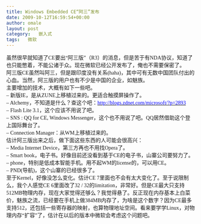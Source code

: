 ```yaml
---
title: Windows Embedded CE“阿三”发布
date: 2009-10-12T16:59:54+00:00
author: omale
layout: post
category:   嵌入式  
tags:   微软
---
```

<p class="MsoNormal" style="margin: 0cm 0cm 0pt;">
  <span lang="EN-US"></span>
</p>

<p class="MsoNormal" style="margin: 0cm 0cm 0pt;">
  <span style="font-family: 宋体; mso-ascii-font-family: Calibri; mso-ascii-theme-font: minor-latin; mso-fareast-font-family: 宋体; mso-fareast-theme-font: minor-fareast; mso-hansi-font-family: Calibri; mso-hansi-theme-font: minor-latin;">虽然很早就知道了</span><span lang="EN-US"><span style="font-family: Calibri;">CE</span></span><span style="font-family: 宋体; mso-ascii-font-family: Calibri; mso-ascii-theme-font: minor-latin; mso-fareast-font-family: 宋体; mso-fareast-theme-font: minor-fareast; mso-hansi-font-family: Calibri; mso-hansi-theme-font: minor-latin;">要出&ldquo;阿三版&rdquo;（</span><span lang="EN-US"><span style="font-family: Calibri;">R3</span></span><span style="font-family: 宋体; mso-ascii-font-family: Calibri; mso-ascii-theme-font: minor-latin; mso-fareast-font-family: 宋体; mso-fareast-theme-font: minor-fareast; mso-hansi-font-family: Calibri; mso-hansi-theme-font: minor-latin;">）的消息，但是苦于有</span><span lang="EN-US"><span style="font-family: Calibri;">NDA</span></span><span style="font-family: 宋体; mso-ascii-font-family: Calibri; mso-ascii-theme-font: minor-latin; mso-fareast-font-family: 宋体; mso-fareast-theme-font: minor-fareast; mso-hansi-font-family: Calibri; mso-hansi-theme-font: minor-latin;">协议，知道了也只能憋着，不能公诸于众。现在微软已经公开发布了，俺也不需要保密了。</span>
</p>

<p class="MsoNormal" style="margin: 0cm 0cm 0pt;">
  <span lang="EN-US"><span style="font-family: Calibri;"> </span></span>
</p>

<p class="MsoNormal" style="margin: 0cm 0cm 0pt;">
  <span style="font-family: 宋体; mso-ascii-font-family: Calibri; mso-ascii-theme-font: minor-latin; mso-fareast-font-family: 宋体; mso-fareast-theme-font: minor-fareast; mso-hansi-font-family: Calibri; mso-hansi-theme-font: minor-latin;">阿三版</span><span lang="EN-US"><span style="font-family: Calibri;">CE</span></span><span style="font-family: 宋体; mso-ascii-font-family: Calibri; mso-ascii-theme-font: minor-latin; mso-fareast-font-family: 宋体; mso-fareast-theme-font: minor-fareast; mso-hansi-font-family: Calibri; mso-hansi-theme-font: minor-latin;">虽然叫阿三，但是跟印度没有关系</span><span lang="EN-US"><span style="font-family: Calibri;">(haha)</span></span><span style="font-family: 宋体; mso-ascii-font-family: Calibri; mso-ascii-theme-font: minor-latin; mso-fareast-font-family: 宋体; mso-fareast-theme-font: minor-fareast; mso-hansi-font-family: Calibri; mso-hansi-theme-font: minor-latin;">，其中可有无数中国团队付出的心血。当然，阿三版的用户也有不少是中国的企业，如魅族。</span>
</p>

<p class="MsoNormal" style="margin: 0cm 0cm 0pt;">
  <span lang="EN-US"><span style="font-family: Calibri;"> </span></span>
</p>

<p class="MsoNormal" style="margin: 0cm 0cm 0pt;">
  <span style="font-family: 宋体; mso-ascii-font-family: Calibri; mso-ascii-theme-font: minor-latin; mso-fareast-font-family: 宋体; mso-fareast-theme-font: minor-fareast; mso-hansi-font-family: Calibri; mso-hansi-theme-font: minor-latin;">主要增加的技术，大概有如下一些吧。</span>
</p>

<p class="MsoNormal" style="margin: 0cm 0cm 0pt;">
  <span lang="EN-US"><span style="font-family: Calibri;">&#8211; </span></span><span style="font-family: 宋体; mso-ascii-font-family: Calibri; mso-ascii-theme-font: minor-latin; mso-fareast-font-family: 宋体; mso-fareast-theme-font: minor-fareast; mso-hansi-font-family: Calibri; mso-hansi-theme-font: minor-latin;">新版</span><span lang="EN-US"><span style="font-family: Calibri;">IE</span></span><span style="font-family: 宋体; mso-ascii-font-family: Calibri; mso-ascii-theme-font: minor-latin; mso-fareast-font-family: 宋体; mso-fareast-theme-font: minor-fareast; mso-hansi-font-family: Calibri; mso-hansi-theme-font: minor-latin;">，是从</span><span lang="EN-US"><span style="font-family: Calibri;">ZUNE</span></span><span style="font-family: 宋体; mso-ascii-font-family: Calibri; mso-ascii-theme-font: minor-latin; mso-fareast-font-family: 宋体; mso-fareast-theme-font: minor-fareast; mso-hansi-font-family: Calibri; mso-hansi-theme-font: minor-latin;">上移植过来的。更适合触摸屏操作了。</span>
</p>

<p class="MsoNormal" style="margin: 0cm 0cm 0pt;">
  <span lang="EN-US"><span style="font-family: Calibri;">&#8211; Alchemy</span></span><span style="font-family: 宋体; mso-ascii-font-family: Calibri; mso-ascii-theme-font: minor-latin; mso-fareast-font-family: 宋体; mso-fareast-theme-font: minor-fareast; mso-hansi-font-family: Calibri; mso-hansi-theme-font: minor-latin;">，不知道是什么？查这个吧：</span><span lang="EN-US"><a href="http://blogs.zdnet.com/microsoft/?p=2893"><span style="font-family: Calibri; color: #0000ff;">http://blogs.zdnet.com/microsoft/?p=2893</span></a></span>
</p>

<p class="MsoNormal" style="margin: 0cm 0cm 0pt;">
  <span lang="EN-US"><span style="font-family: Calibri;">&#8211; Flash Lite 3.1</span></span><span style="font-family: 宋体; mso-ascii-font-family: Calibri; mso-ascii-theme-font: minor-latin; mso-fareast-font-family: 宋体; mso-fareast-theme-font: minor-fareast; mso-hansi-font-family: Calibri; mso-hansi-theme-font: minor-latin;">，这个应该不用说了吧。</span>
</p>

<p class="MsoNormal" style="margin: 0cm 0cm 0pt;">
  <span lang="EN-US"><span style="font-family: Calibri;">&#8211; SNS : QQ for CE, Windows Messenger</span></span><span style="font-family: 宋体; mso-ascii-font-family: Calibri; mso-ascii-theme-font: minor-latin; mso-fareast-font-family: 宋体; mso-fareast-theme-font: minor-fareast; mso-hansi-font-family: Calibri; mso-hansi-theme-font: minor-latin;">，这个也不用说了吧。</span><span lang="EN-US"><span style="font-family: Calibri;">QQ</span></span><span style="font-family: 宋体; mso-ascii-font-family: Calibri; mso-ascii-theme-font: minor-latin; mso-fareast-font-family: 宋体; mso-fareast-theme-font: minor-fareast; mso-hansi-font-family: Calibri; mso-hansi-theme-font: minor-latin;">居然借助这个登上国际舞台了。</span>
</p>

<p class="MsoNormal" style="margin: 0cm 0cm 0pt;">
  <span lang="EN-US"><span style="font-family: Calibri;">&#8211; Connection Manager</span></span><span style="font-family: 宋体; mso-ascii-font-family: Calibri; mso-ascii-theme-font: minor-latin; mso-fareast-font-family: 宋体; mso-fareast-theme-font: minor-fareast; mso-hansi-font-family: Calibri; mso-hansi-theme-font: minor-latin;">：从</span><span lang="EN-US"><span style="font-family: Calibri;">WM</span></span><span style="font-family: 宋体; mso-ascii-font-family: Calibri; mso-ascii-theme-font: minor-latin; mso-fareast-font-family: 宋体; mso-fareast-theme-font: minor-fareast; mso-hansi-font-family: Calibri; mso-hansi-theme-font: minor-latin;">上移植过来的。</span>
</p>

<p class="MsoNormal" style="margin: 0cm 0cm 0pt;">
  <span lang="EN-US"><span style="font-family: Calibri;"> </span></span>
</p>

<p class="MsoNormal" style="margin: 0cm 0cm 0pt;">
  <span style="font-family: 宋体; mso-ascii-font-family: Calibri; mso-ascii-theme-font: minor-latin; mso-fareast-font-family: 宋体; mso-fareast-theme-font: minor-fareast; mso-hansi-font-family: Calibri; mso-hansi-theme-font: minor-latin;">估计阿三版出来之后，做下面这些东西的人可能会很高兴：</span><span lang="EN-US"><span style="font-family: Calibri;"> </span></span>
</p>

<p class="MsoNormal" style="margin: 0cm 0cm 0pt;">
  <span lang="EN-US"><span style="font-family: Calibri;">&#8211; Media Internet Device</span></span><span style="font-family: 宋体; mso-ascii-font-family: Calibri; mso-ascii-theme-font: minor-latin; mso-fareast-font-family: 宋体; mso-fareast-theme-font: minor-fareast; mso-hansi-font-family: Calibri; mso-hansi-theme-font: minor-latin;">，第三方再也不用找</span><span lang="EN-US"><span style="font-family: Calibri;">Opera</span></span><span style="font-family: 宋体; mso-ascii-font-family: Calibri; mso-ascii-theme-font: minor-latin; mso-fareast-font-family: 宋体; mso-fareast-theme-font: minor-fareast; mso-hansi-font-family: Calibri; mso-hansi-theme-font: minor-latin;">了。</span>
</p>

<p class="MsoNormal" style="margin: 0cm 0cm 0pt;">
  <span lang="EN-US"><span style="font-family: Calibri;">&#8211; Smart book</span></span><span style="font-family: 宋体; mso-ascii-font-family: Calibri; mso-ascii-theme-font: minor-latin; mso-fareast-font-family: 宋体; mso-fareast-theme-font: minor-fareast; mso-hansi-font-family: Calibri; mso-hansi-theme-font: minor-latin;">，电子书。好像目前还没看到基于</span><span lang="EN-US"><span style="font-family: Calibri;">CE</span></span><span style="font-family: 宋体; mso-ascii-font-family: Calibri; mso-ascii-theme-font: minor-latin; mso-fareast-font-family: 宋体; mso-fareast-theme-font: minor-fareast; mso-hansi-font-family: Calibri; mso-hansi-theme-font: minor-latin;">的电子书，山寨公司要努力了。</span>
</p>

<p class="MsoNormal" style="margin: 0cm 0cm 0pt;">
  <span lang="EN-US"><span style="font-family: Calibri;">&#8211; phone</span></span><span style="font-family: 宋体; mso-ascii-font-family: Calibri; mso-ascii-theme-font: minor-latin; mso-fareast-font-family: 宋体; mso-fareast-theme-font: minor-fareast; mso-hansi-font-family: Calibri; mso-hansi-theme-font: minor-latin;">，特别是低成本智能手机。用不起</span><span lang="EN-US"><span style="font-family: Calibri;">WM</span></span><span style="font-family: 宋体; mso-ascii-font-family: Calibri; mso-ascii-theme-font: minor-latin; mso-fareast-font-family: 宋体; mso-fareast-theme-font: minor-fareast; mso-hansi-font-family: Calibri; mso-hansi-theme-font: minor-latin;">的</span><span lang="EN-US"><span style="font-family: Calibri;">license</span></span><span style="font-family: 宋体; mso-ascii-font-family: Calibri; mso-ascii-theme-font: minor-latin; mso-fareast-font-family: 宋体; mso-fareast-theme-font: minor-fareast; mso-hansi-font-family: Calibri; mso-hansi-theme-font: minor-latin;">的，可以用</span><span lang="EN-US"><span style="font-family: Calibri;">CE</span></span><span style="font-family: 宋体; mso-ascii-font-family: Calibri; mso-ascii-theme-font: minor-latin; mso-fareast-font-family: 宋体; mso-fareast-theme-font: minor-fareast; mso-hansi-font-family: Calibri; mso-hansi-theme-font: minor-latin;">。</span>
</p>

<p class="MsoNormal" style="margin: 0cm 0cm 0pt;">
  <span lang="EN-US"><span style="font-family: Calibri;">&#8211; PND(</span></span><span style="font-family: 宋体; mso-ascii-font-family: Calibri; mso-ascii-theme-font: minor-latin; mso-fareast-font-family: 宋体; mso-fareast-theme-font: minor-fareast; mso-hansi-font-family: Calibri; mso-hansi-theme-font: minor-latin;">导航</span><span lang="EN-US"><span style="font-family: Calibri;">)</span></span><span style="font-family: 宋体; mso-ascii-font-family: Calibri; mso-ascii-theme-font: minor-latin; mso-fareast-font-family: 宋体; mso-fareast-theme-font: minor-fareast; mso-hansi-font-family: Calibri; mso-hansi-theme-font: minor-latin;">，这个山寨的已经很多了。</span>
</p>

<p class="MsoNormal" style="margin: 0cm 0cm 0pt;">
  <span lang="EN-US"><span style="font-family: Calibri;"> </span></span>
</p>

<p class="MsoNormal" style="margin: 0cm 0cm 0pt;">
  <span style="font-family: 宋体; mso-ascii-font-family: Calibri; mso-ascii-theme-font: minor-latin; mso-fareast-font-family: 宋体; mso-fareast-theme-font: minor-fareast; mso-hansi-font-family: Calibri; mso-hansi-theme-font: minor-latin;">至于</span><span lang="EN-US"><span style="font-family: Calibri;">Kernel</span></span><span style="font-family: 宋体; mso-ascii-font-family: Calibri; mso-ascii-theme-font: minor-latin; mso-fareast-font-family: 宋体; mso-fareast-theme-font: minor-fareast; mso-hansi-font-family: Calibri; mso-hansi-theme-font: minor-latin;">，好像没怎么变化。估计</span><span lang="EN-US"><span style="font-family: Calibri;">CE 7</span></span><span style="font-family: 宋体; mso-ascii-font-family: Calibri; mso-ascii-theme-font: minor-latin; mso-fareast-font-family: 宋体; mso-fareast-theme-font: minor-fareast; mso-hansi-font-family: Calibri; mso-hansi-theme-font: minor-latin;">里面也不会有太大变化了。至于说限制么，我个人感觉</span><span lang="EN-US"><span style="font-family: Calibri;">CE 6</span></span><span style="font-family: 宋体; mso-ascii-font-family: Calibri; mso-ascii-theme-font: minor-latin; mso-fareast-font-family: 宋体; mso-fareast-theme-font: minor-fareast; mso-hansi-font-family: Calibri; mso-hansi-theme-font: minor-latin;">里面改了</span><span lang="EN-US"><span style="font-family: Calibri;">32 / 32</span></span><span style="font-family: 宋体; mso-ascii-font-family: Calibri; mso-ascii-theme-font: minor-latin; mso-fareast-font-family: 宋体; mso-fareast-theme-font: minor-fareast; mso-hansi-font-family: Calibri; mso-hansi-theme-font: minor-latin;">的</span><span lang="EN-US"><span style="font-family: Calibri;">limitation</span></span><span style="font-family: 宋体; mso-ascii-font-family: Calibri; mso-ascii-theme-font: minor-latin; mso-fareast-font-family: 宋体; mso-fareast-theme-font: minor-fareast; mso-hansi-font-family: Calibri; mso-hansi-theme-font: minor-latin;">，非常好。但是</span><span lang="EN-US"><span style="font-family: Calibri;">CE</span></span><span style="font-family: 宋体; mso-ascii-font-family: Calibri; mso-ascii-theme-font: minor-latin; mso-fareast-font-family: 宋体; mso-fareast-theme-font: minor-fareast; mso-hansi-font-family: Calibri; mso-hansi-theme-font: minor-latin;">最大只支持</span><span lang="EN-US"><span style="font-family: Calibri;">512MB</span></span><span style="font-family: 宋体; mso-ascii-font-family: Calibri; mso-ascii-theme-font: minor-latin; mso-fareast-font-family: 宋体; mso-fareast-theme-font: minor-fareast; mso-hansi-font-family: Calibri; mso-hansi-theme-font: minor-latin;">物理内存，现在大家觉得还够么？我觉得悬了。反正现在内存基本上白菜价，魅族之流，已经要在手机上做</span><span lang="EN-US"><span style="font-family: Calibri;">384MB</span></span><span style="font-family: 宋体; mso-ascii-font-family: Calibri; mso-ascii-theme-font: minor-latin; mso-fareast-font-family: 宋体; mso-fareast-theme-font: minor-fareast; mso-hansi-font-family: Calibri; mso-hansi-theme-font: minor-latin;">内存了，为啥是这个数字？因为</span><span lang="EN-US"><span style="font-family: Calibri;">CE</span></span><span style="font-family: 宋体; mso-ascii-font-family: Calibri; mso-ascii-theme-font: minor-latin; mso-fareast-font-family: 宋体; mso-fareast-theme-font: minor-fareast; mso-hansi-font-family: Calibri; mso-hansi-theme-font: minor-latin;">最多支持</span><span lang="EN-US"><span style="font-family: Calibri;">512</span></span><span style="font-family: 宋体; mso-ascii-font-family: Calibri; mso-ascii-theme-font: minor-latin; mso-fareast-font-family: 宋体; mso-fareast-theme-font: minor-fareast; mso-hansi-font-family: Calibri; mso-hansi-theme-font: minor-latin;">，还包括一些寄存器的映射，也算物理地址空间。看来要学学</span><span lang="EN-US"><span style="font-family: Calibri;">Linux</span></span><span style="font-family: 宋体; mso-ascii-font-family: Calibri; mso-ascii-theme-font: minor-latin; mso-fareast-font-family: 宋体; mso-fareast-theme-font: minor-fareast; mso-hansi-font-family: Calibri; mso-hansi-theme-font: minor-latin;">，对物理内存&ldquo;扩容&rdquo;了，估计在以后的版本中微软会考虑这个问题吧。</span>
</p>

<p class="MsoNormal" style="margin: 0cm 0cm 0pt;">
  <span lang="EN-US"><span style="font-family: Calibri;"> </span></span>
</p>